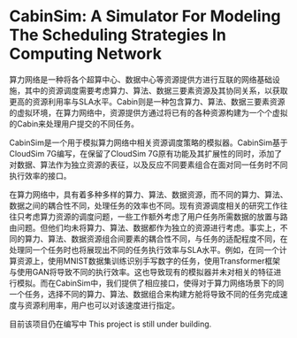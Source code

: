 # CabinSim: A Simulator For Modeling The Scheduling Strategies In Computing Network #

算力网络是一种将各个超算中心、数据中心等资源提供方进行互联的网络基础设施，其中的资源调度需要考虑算力、算法、数据三要素资源及其协同关系，以获取更高的资源利用率与SLA水平。Cabin则是一种包含算力、算法、数据三要素资源的虚拟环境，在算力网络中，资源提供方通过将已有的各种资源构建为一个个虚拟的Cabin来处理用户提交的不同任务。

CabinSim是一个用于模拟算力网络中相关资源调度策略的模拟器。CabinSim基于CloudSim 7G编写，在保留了CloudSim 7G原有功能及其扩展性的同时，添加了对数据、算法作为独立资源的表征，以及反应不同要素组合在面对同一任务时不同执行效率的接口。 

在算力网络中，具有着多种多样的算力、算法、数据资源，而不同的算力、算法、数据之间的耦合性不同，处理任务的效率也不同。现有资源调度相关的研究工作往往只考虑算力资源的调度问题，一些工作额外考虑了用户任务所需数据的放置与路由问题。但他们均未将算力、算法、数据都作为独立的资源进行考虑。事实上，不同的算力、算法、数据资源组合间要素的耦合性不同，与任务的适配程度不同，在处理同一个任务时也将展现出不同的任务执行效率与SLA水平。例如，在同一个计算资源上，使用MNIST数据集训练识别手写数字的任务，使用Transformer框架与使用GAN将导致不同的执行效率。这也导致现有的模拟器并未对相关的特征进行模拟。而在CabinSim中，我们提供了相应接口，使得对于算力网络场景下的同一个任务，选择不同的算力、算法、数据组合来构建方舱将导致不同的任务完成速度与资源利用率，用户也可以对该速度进行指定。

目前该项目仍在编写中 This project is still under building.